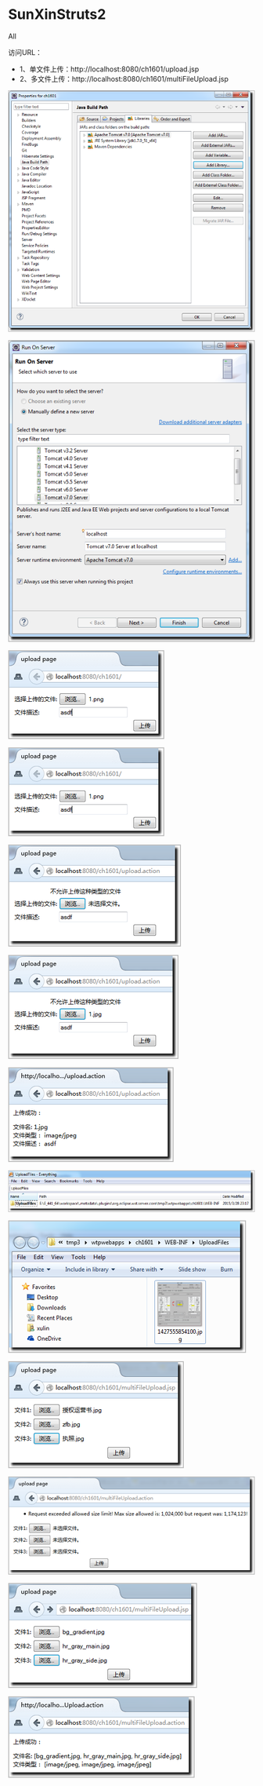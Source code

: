 # SunXinStruts2
All 

访问URL：

- 1、单文件上传：http://localhost:8080/ch1601/upload.jsp
- 2、多文件上传：http://localhost:8080/ch1601/multiFileUpload.jsp


![](https://github.com/CoderDream/SunXinStruts2/blob/master/ch1601/doc/snap/160101.png)

![](https://github.com/CoderDream/SunXinStruts2/blob/master/ch1601/doc/snap/160102.png)

![](https://github.com/CoderDream/SunXinStruts2/blob/master/ch1601/doc/snap/160103.png)

![](https://github.com/CoderDream/SunXinStruts2/blob/master/ch1601/doc/snap/160104.png)

![](https://github.com/CoderDream/SunXinStruts2/blob/master/ch1601/doc/snap/160105.png)

![](https://github.com/CoderDream/SunXinStruts2/blob/master/ch1601/doc/snap/160106.png)

![](https://github.com/CoderDream/SunXinStruts2/blob/master/ch1601/doc/snap/160107.png)

![](https://github.com/CoderDream/SunXinStruts2/blob/master/ch1601/doc/snap/160108.png)

![](https://github.com/CoderDream/SunXinStruts2/blob/master/ch1601/doc/snap/160109.png)

![](https://github.com/CoderDream/SunXinStruts2/blob/master/ch1601/doc/snap/160110.png)

![](https://github.com/CoderDream/SunXinStruts2/blob/master/ch1601/doc/snap/160111.png)

![](https://github.com/CoderDream/SunXinStruts2/blob/master/ch1601/doc/snap/160112.png)

![](https://github.com/CoderDream/SunXinStruts2/blob/master/ch1601/doc/snap/160113.png)